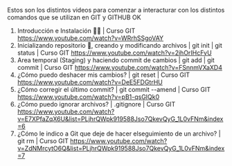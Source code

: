 Estos son los distintos videos para comenzar a interacturar con los distintos comandos que se utilizan en GIT y GITHUB OK

01. Introducción e Instalación 📝📁 | Curso GIT https://www.youtube.com/watch?v=WRrhSSgoVAY 
02. Inicializando repositorio 📁, creando y modificando archivos | git init | git status | Curso GIT https://www.youtube.com/watch?v=2ihOrIHcFvU
03. Area temporal (Staging) y haciendo commit de cambios | git add | git commit | Curso GIT https://www.youtube.com/watch?v=FSnnmVXaXD4
04. ¿Cómo puedo deshacer mis cambios? | git reset | Curso GIT https://www.youtube.com/watch?v=DeE5FDGtrHU
05. ¿Cómo corregir el último commit? | git commit --amend | Curso GIT  https://www.youtube.com/watch?v=pB1-qsGIQk0
06. ¿Cómo puedo ignorar archivos? | .gitignore | Curso GIT  https://www.youtube.com/watch?v=E7XPfaZqX6U&list=PLjhrQWpk919588Jso7QkevQyG_1L0vFNm&index=6
07. ¿Cómo le indico a Git que deje de hacer elseguimiento de un archivo? | git rm | Curso GIT https://www.youtube.com/watch?v=ZdNMrcytO6Q&list=PLjhrQWpk919588Jso7QkevQyG_1L0vFNm&index=7
   
   
